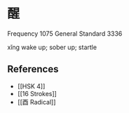 # 醒
Frequency 1075
General Standard 3336

xǐng
wake up; sober up; startle

## References
- [[HSK 4]]
- [[16 Strokes]]
- [[酉 Radical]]